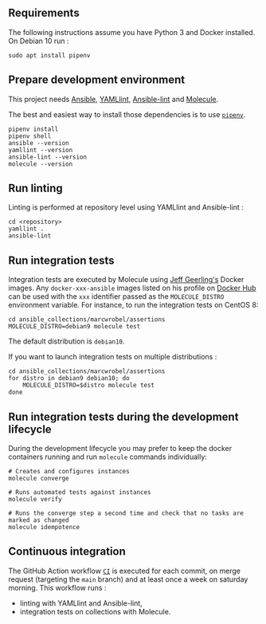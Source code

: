 ## Requirements

The following instructions assume you have Python 3 and Docker installed. On Debian 10 run :

    sudo apt install pipenv

## Prepare development environment

This project needs [Ansible](https://www.ansible.com/), [YAMLlint](https://yamllint.readthedocs.io/en/stable/), [Ansible-lint](https://github.com/ansible/ansible-lint)
and [Molecule](https://molecule.readthedocs.io/en/stable/).

The best and easiest way to install those dependencies is to use [`pipenv`](https://pipenv.pypa.io).

    pipenv install
    pipenv shell
    ansible --version
    yamllint --version
    ansible-lint --version
    molecule --version

## Run linting

Linting is performed at repository level using YAMLlint and Ansible-lint :

    cd <repository>
    yamllint .
    ansible-lint

## Run integration tests

Integration tests are executed by Molecule using [Jeff Geerling's](https://www.jeffgeerling.com/) Docker images. Any `docker-xxx-ansible` images listed on his
profile on [Docker Hub](https://hub.docker.com/u/geerlingguy/) can be used with the `xxx` identifier passed as the `MOLECULE_DISTRO` environment variable. For
instance, to run the integration tests on CentOS 8:

    cd ansible_collections/marcwrobel/assertions
    MOLECULE_DISTRO=debian9 molecule test

The default distribution is `debian10`.

If you want to launch integration tests on multiple distributions :

    cd ansible_collections/marcwrobel/assertions
    for distro in debian9 debian10; do
        MOLECULE_DISTRO=$distro molecule test
    done

## Run integration tests during the development lifecycle

During the development lifecycle you may prefer to keep the docker containers running and run `molecule` commands individually:

    # Creates and configures instances
    molecule converge

    # Runs automated tests against instances
    molecule verify

    # Runs the converge step a second time and check that no tasks are marked as changed
    molecule idempotence

## Continuous integration

The GitHub Action workflow [`CI`](https://github.com/marcwrobel/ansible-collection-assertions/actions?query=workflow%3ACI) is executed for each commit, on merge
request (targeting the `main` branch) and at least once a week on saturday morning. This workflow runs :

- linting with YAMLlint and Ansible-lint,
- integration tests on collections with Molecule.

